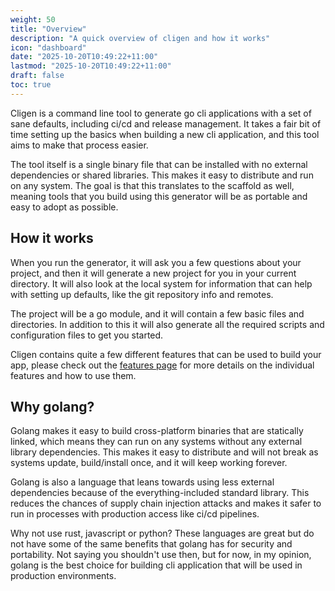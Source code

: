 ```yaml
---
weight: 50
title: "Overview"
description: "A quick overview of cligen and how it works"
icon: "dashboard"
date: "2025-10-20T10:49:22+11:00"
lastmod: "2025-10-20T10:49:22+11:00"
draft: false
toc: true
---
```


Cligen is a command line tool to generate go cli applications with a set of sane defaults, including ci/cd and release management. It takes a fair bit of time setting up the basics when building a new cli application, and this tool aims to make that process easier. 

The tool itself is a single binary file that can be installed with no external dependencies or shared libraries. This makes it easy to distribute and run on any system. The goal is that this translates to the scaffold as well, meaning tools that you build using this generator will be as portable and easy to adopt as possible. 

## How it works

When you run the generator, it will ask you a few questions about your project, and then it will generate a new project for you in your current directory. It will also look at the local system for information that can help with setting up defaults, like the git repository info and remotes. 

The project will be a go module, and it will contain a few basic files and directories. In addition to this it will also generate all the required scripts and configuration files to get you started.

Cligen contains quite a few different features that can be used to build your app, please check out the [features page](docs/features) for more details on the individual features and how to use them.

## Why golang?

Golang makes it easy to build cross-platform binaries that are statically linked, which means they can run on any systems without any external library dependencies. This makes it easy to distribute and will not break as systems update, build/install once, and it will keep working forever. 

Golang is also a language that leans towards using less external dependencies because of the everything-included standard library. This reduces the chances of supply chain injection attacks and makes it safer to run in processes with production access like ci/cd pipelines.

Why not use rust, javascript or python? These languages are great but do not have some of the same benefits that golang has for security and portability. Not saying you shouldn't use then, but for now, in my opinion, golang is the best choice for building cli application that will be used in production environments.